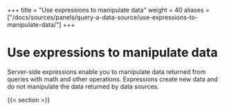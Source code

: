 +++
title = "Use expressions to manipulate data"
weight = 40
aliases = ["/docs/sources/panels/query-a-data-source/use-expressions-to-manipulate-data/"]
+++

# Use expressions to manipulate data

Server-side expressions enable you to manipulate data returned from queries with math and other operations. Expressions create new data and do not manipulate the data returned by data sources.

{{< section >}}

